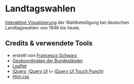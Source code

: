 Landtagswahlen
==============

[Interaktive Visualisierung](http://isellsoap.github.com/landtagswahlen/) der Wahlbeteiligung bei deutschen Landtagswahlen von 1946 bis heute.

## Credits & verwendete Tools

* erstellt von [Francesco Schwarz](https://twitter.com/isellsoap)
* [Geokoordinaten der Bundesländer](https://github.com/isellsoap/deutschlandGeoJSON)
* [Leaflet](http://leafletjs.com/)
* [jQuery](http://jquery.com/), [jQuery UI](http://jqueryui.com/) (+ [jQuery UI Touch Punch](https://github.com/furf/jquery-ui-touch-punch))
* [Hint.css](https://github.com/chinchang/hint.css)